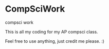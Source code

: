 # CompSciWork
compsci work

This is all my coding for my AP compsci class.

Feel free to use anything, just credit me please. :)
